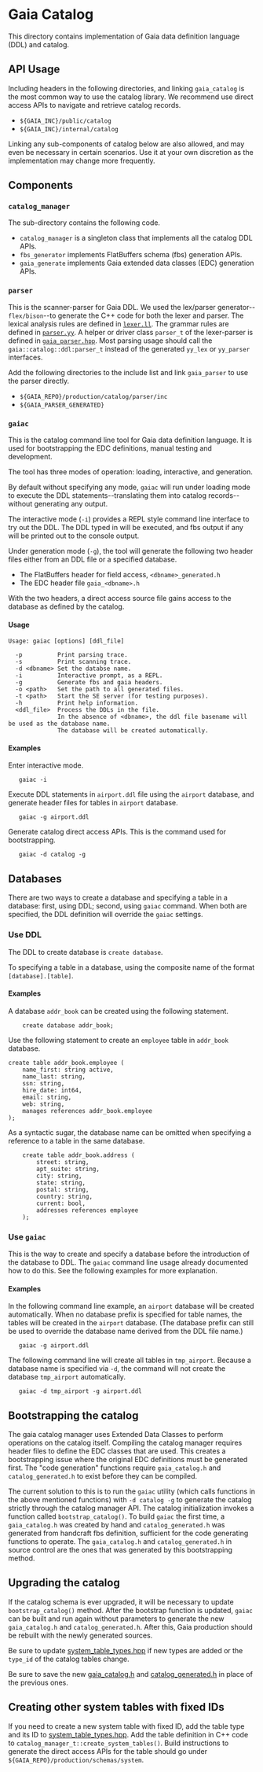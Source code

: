 # Gaia Catalog

This directory contains implementation of Gaia data definition language (DDL)
and catalog.

## API Usage
Including headers in the following directories, and linking `gaia_catalog` is
the most common way to use the catalog library. We recommend use direct access
APIs to navigate and retrieve catalog records.

- `${GAIA_INC}/public/catalog`
- `${GAIA_INC}/internal/catalog`

Linking any sub-components of catalog below are also allowed, and may even be
necessary in certain scenarios. Use it at your own discretion as the
implementation may change more frequently.

## Components

### `catalog_manager`
The sub-directory contains the following code.

- `catalog_manager` is a singleton class that implements all the catalog DDL APIs.
- `fbs_generator` implements FlatBuffers schema (fbs) generation APIs.
- `gaia_generate` implements Gaia extended data classes (EDC) generation APIs.

### `parser`
This is the scanner-parser for Gaia DDL. We used the lex/parser generator--
`flex/bison`--to generate the C++ code for both the lexer and parser. The
lexical analysis rules are defined in [`lexer.ll`](parser/src/lexer.ll). The
grammar rules are defined in [`parser.yy`](parser/src/parser.yy). A helper or
driver class `parser_t` of the lexer-parser is defined in
[`gaia_parser.hpp`](parser/inc/gaia_parser.hpp). Most parsing usage should call
the `gaia::catalog::ddl:parser_t` instead of the generated `yy_lex` or
`yy_parser` interfaces.

Add the following directories to the include list and link `gaia_parser` to use
the parser directly.

- `${GAIA_REPO}/production/catalog/parser/inc`
- `${GAIA_PARSER_GENERATED}`

### `gaiac`
This is the catalog command line tool for Gaia data definition language. It is
used for bootstrapping the EDC definitions, manual testing and development.

The tool has three modes of operation: loading, interactive, and generation.

By default without specifying any mode, `gaiac` will run under loading mode to
execute the DDL statements--translating them into catalog records--without
generating any output.

The interactive mode (`-i`) provides a REPL style command line interface to try
out the DDL. The DDL typed in will be executed, and fbs output if any will be
printed out to the console output.

Under generation mode (`-g`), the tool will generate the following two header
files either from an DDL file or a specified database.

- The FlatBuffers header for field access, `<dbname>_generated.h`
- The EDC header file `gaia_<dbname>.h`

With the two headers, a direct access source file gains access to the database
as defined by the catalog.

#### Usage
```
Usage: gaiac [options] [ddl_file]

  -p          Print parsing trace.
  -s          Print scanning trace.
  -d <dbname> Set the databse name.
  -i          Interactive prompt, as a REPL.
  -g          Generate fbs and gaia headers.
  -o <path>   Set the path to all generated files.
  -t <path>   Start the SE server (for testing purposes).
  -h          Print help information.
  <ddl_file>  Process the DDLs in the file.
              In the absence of <dbname>, the ddl file basename will be used as the database name.
              The database will be created automatically.
```

#### Examples

Enter interactive mode.

```
   gaiac -i

```

Execute DDL statements in `airport.ddl` file using the `airport` database, and
generate header files for tables in `airport` database.

```
   gaiac -g airport.ddl
```

Generate catalog direct access APIs. This is the command used for bootstrapping.

```
   gaiac -d catalog -g
```

## Databases

There are two ways to create a database and specifying a table in a database:
first, using DDL; second, using `gaiac` command. When both are specified, the
DDL definition will override the `gaiac` settings.

### Use DDL

The DDL to create database is `create database`.

To specifying a table in a database, using the composite name of the format
`[database].[table]`.

#### Examples
A database `addr_book` can be created using the following statement.

```
    create database addr_book;
```

Use the following statement to create an `employee` table in `addr_book`
database.

```
create table addr_book.employee (
    name_first: string active,
    name_last: string,
    ssn: string,
    hire_date: int64,
    email: string,
    web: string,
    manages references addr_book.employee
);
```

As a syntactic sugar, the database name can be omitted when specifying a
reference to a table in the same database.

```
    create table addr_book.address (
        street: string,
        apt_suite: string,
        city: string,
        state: string,
        postal: string,
        country: string,
        current: bool,
        addresses references employee
    );
```

### Use `gaiac`

This is the way to create and specify a database before the introduction of the
database to DDL. The `gaiac` command line usage already documented how to do
this. See the following examples for more explanation.

#### Examples
In the following command line example, an `airport` database will be created
automatically. When no database prefix is specified for table names, the tables
will be created in the `airport` database. (The database prefix can still be
used to override the database name derived from the DDL file name.)

```
   gaiac -g airport.ddl

```

The following command line will create all tables in `tmp_airport`. Because a
database name is specified via `-d`, the command will not create the database
`tmp_airport` automatically.

```
   gaiac -d tmp_airport -g airport.ddl

```

## Bootstrapping the catalog
The gaia catalog manager uses Extended Data Classes to perform operations on the
catalog itself. Compiling the catalog manager requires header files to define
the EDC classes that are used. This creates a bootstrapping issue where the
original EDC definitions must be generated first. The "code generation"
functions require `gaia_catalog.h` and `catalog_generated.h` to exist before
they can be compiled.

The current solution to this is to run the `gaiac` utility (which calls
functions in the above mentioned functions) with `-d catalog -g` to generate the
catalog strictly through the catalog manager API. The catalog initialization
invokes a function called `bootstrap_catalog()`. To build `gaiac` the first
time, a `gaia_catalog.h` was created by hand and `catalog_generated.h` was
generated from handcraft fbs definition, sufficient for the code generating
functions to operate. The `gaia_catalog.h` and `catalog_generated.h` in source
control are the ones that was generated by this bootstrapping method.

## Upgrading the catalog
If the catalog schema is ever upgraded, it will be necessary to update
`bootstrap_catalog()` method. After the bootstrap function is updated, `gaiac`
can be built and run again without parameters to generate the new
`gaia_catalog.h` and `catalog_generated.h`. After this, Gaia production should
be rebuilt with the newly generated sources.

Be sure to update
[system_table_types.hpp](../inc/internal/common/system_table_types.hpp) if new
types are added or the `type_id` of the catalog tables change.

Be sure to save the new [gaia_catalog.h](../inc/internal/catalog/gaia_catalog.h)
and [catalog_generated.h](../inc/internal/catalog/catalog_generated.h) in place
of the previous ones.

## Creating other system tables with fixed IDs
If you need to create a new system table with fixed ID, add the table type and
its ID to
[system_table_types.hpp](../inc/internal/common/system_table_types.hpp). Add the
table definition in C++ code to `catalog_manager_t::create_system_tables()`.
Build instructions to generate the direct access APIs for the table should go
under `${GAIA_REPO}/production/schemas/system`.
